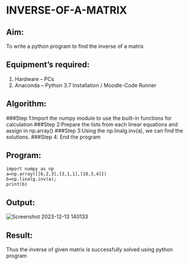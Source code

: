 # INVERSE-OF-A-MATRIX
## Aim:
To write a python program to find the inverse of a matrix
## Equipment’s required:
1. 	Hardware – PCs
2. 	Anaconda – Python 3.7 Installation / Moodle-Code Runner
## Algorithm:
###Step 1:Import the numpy module to use the built-in functions for calculation
###Step 2:Prepare the lists from each linear equations and assign in np.array()
###Step 3:Using the np.linalg.inv(a), we can find the solutions.
###Step 4: End the program

## Program:
```
import numpy as np
a=np.array([[6,2,3],[3,1,1],[10,3,4]])
b=np.linalg.inv(a);
print(b)
```
## Output:
![Screenshot 2023-12-13 140133](https://github.com/dharshanpt/INVERSE-OF-A-MATRIX/assets/138849376/57fd6d78-eab3-4014-89f7-81f3aa9fc4c9)

## Result:
Thus the inverse of given matrix is successfully solved using python program

